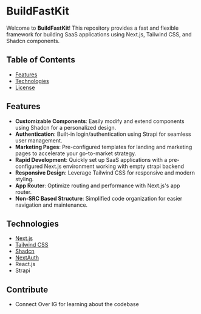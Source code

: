 # BuildFastKit

Welcome to **BuildFastKit**! This repository provides a fast and flexible framework for building SaaS applications using Next.js, Tailwind CSS, and Shadcn components.

## Table of Contents

- [Features](#features)
- [Technologies](#technologies)
- [License](#license)

## Features

- **Customizable Components**: Easily modify and extend components using Shadcn for a personalized design.
- **Authentication**: Built-in login/authentication using Strapi for seamless user management.
- **Marketing Pages**: Pre-configured templates for landing and marketing pages to accelerate your go-to-market strategy.
- **Rapid Development**: Quickly set up SaaS applications with a pre-configured Next.js environment working with empty strapi backend
- **Responsive Design**: Leverage Tailwind CSS for responsive and modern styling.
- **App Router**: Optimize routing and performance with Next.js's app router.
- **Non-SRC Based Structure**: Simplified code organization for easier navigation and maintenance.

## Technologies

- [Next.js](https://nextjs.org/)
- [Tailwind CSS](https://tailwindcss.com/)
- [Shadcn](https://shadcn.dev/)
- [NextAuth](https://next-auth.js.org/)
- React.js
- Strapi

## Contribute
- Connect Over IG for learning about the codebase
